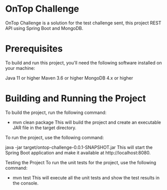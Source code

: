 # OnTop Challenge
OnTop Challenge is a solution for the test challenge sent, this project REST API using Spring Boot and MongoDB.

# Prerequisites
To build and run this project, you'll need the following software installed on your machine:

Java 11 or higher
Maven 3.6 or higher
MongoDB 4.x or higher

# Building and Running the Project
To build the project, run the following command:

- mvn clean package
This will build the project and create an executable JAR file in the target directory.

To run the project, use the following command:

 java -jar target/ontop-challenge-0.0.1-SNAPSHOT.jar
This will start the Spring Boot application and make it available at http://localhost:8080.

Testing the Project
To run the unit tests for the project, use the following command:

- mvn test
This will execute all the unit tests and show the test results in the console.


